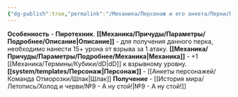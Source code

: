 ```yaml
---
{"dg-publish":true,"permalink":"/Механика/Персонаж и его анкета/Перки/Пиротехник/","noteIcon":"","created":"2025-07-23T20:09:07.575+03:00","updated":"2025-07-29T23:55:57.863+03:00"}
---
```


**Особенность** - **Пиротехник**.
**[[Механика/Причуды/Параметры/Подробнее/Описание\|Описание]]** - для получения данного перка, необходимо нанести 15+ урона от взрыва за 1 атаку.
**[[Механика/Причуды/Параметры/Подробнее/Механика\|Механика]]** - +1 [[Механика/Термины/Кубики/dD\|dD]] к взрывному уровну.
**[[system/templates/Персонаж\|Персонаж]]** - [[Анкеты персонажей/Команда Отморозки/Шлак\|Шлак]]
**Получение** - [[История мира/Летопись/Холод и черви/№9 - А ну стой!\|№9 - А ну стой!]]